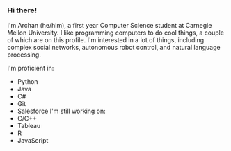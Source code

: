 ### Hi there!

I'm Archan (he/him), a first year Computer Science student at Carnegie Mellon University. I like programming computers to do cool things, a couple of which are on this profile. I'm interested in a lot of things, including complex social networks, autonomous robot control, and natural language processing.

I'm proficient in:
- Python
- Java
- C#
- Git
- Salesforce
I'm still working on:
- C/C++
- Tableau
- R
- JavaScript

<!--
**Blahfacepants/Blahfacepants** is a ✨ _special_ ✨ repository because its `README.md` (this file) appears on your GitHub profile.

Here are some ideas to get you started:

- 🔭 I’m currently working on ...
- 🌱 I’m currently learning ...
- 👯 I’m looking to collaborate on ...
- 🤔 I’m looking for help with ...
- 💬 Ask me about ...
- 📫 How to reach me: ...
- 😄 Pronouns: ...
- ⚡ Fun fact: ...
-->
